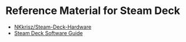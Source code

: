 # Reference Material for Steam Deck

- [NKkrisz/Steam-Deck-Hardware](https://github.com/NKkrisz/Steam-Deck-Hardware)
- [Steam Deck Software Guide](https://software.steamdeck.guide)

